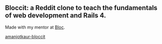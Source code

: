 ## Bloccit: a Reddit clone to teach the fundamentals of web development and Rails 4.

Made with my mentor at [Bloc](http://bloc.io).

[amanjotkaur-bloccit](http://amanjotkaur-bloccit.herokuapp.com/)